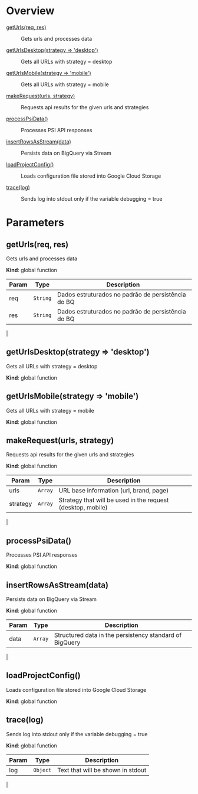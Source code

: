 # Overview

<dl>

<dt><a href="#getUrls">getUrls(req, res)</a></dt>
<dd><p>Gets urls and processes data</p></dd>

<dt><a href="#getUrlsDesktop">getUrlsDesktop(strategy => 'desktop')</a></dt>
<dd><p>Gets all URLs with strategy = desktop</p></dd>

<dt><a href="#getUrlsMobile">getUrlsMobile(strategy => 'mobile')</a></dt>
<dd><p>Gets all URLs with strategy = mobile</p></dd>

<dt><a href="#makeRequest">makeRequest(urls, strategy)</a></dt>
<dd><p>Requests api results for the given urls and strategies</p></dd>

<dt><a href="#processPsiData">processPsiData()</a></dt>
<dd><p>Processes PSI API responses</p></dd>

<dt><a href="#insertRowsAsStream">insertRowsAsStream(data)</a></dt>
<dd><p>Persists data on BigQuery via Stream</p></dd>

<dt><a href="#loadProjectConfig">loadProjectConfig()</a></dt>
<dd><p>Loads configuration file stored into Google Cloud Storage</p></dd>

<dt><a href="#trace">trace(log)</a></dt>
<dd><p>Sends log into stdout only if the variable debugging = true</p></dd>

</dl>

# Parameters

<a name="getUrls"></a>

## getUrls(req, res)

Gets urls and processes data

**Kind**: global function

| Param | Type               | Description                                        |
| ----- | ------------------ | -------------------------------------------------- |
| req  | <code>String</code> | Dados estruturados no padrão de persistência do BQ 
| res  | <code>String</code> | Dados estruturados no padrão de persistência do BQ 
|


<a name="getUrlsDesktop"></a>

## getUrlsDesktop(strategy => 'desktop')

Gets all URLs with strategy = desktop

**Kind**: global function

<a name="getUrlsMobile"></a>

## getUrlsMobile(strategy => 'mobile')

Gets all URLs with strategy = mobile

**Kind**: global function

<a name="makeRequest"></a>

## makeRequest(urls, strategy)

Requests api results for the given urls and strategies

**Kind**: global function

| Param | Type               | Description                                        |
| ----- | ------------------ | -------------------------------------------------- |
| urls  | <code>Array</code> | URL base information (url, brand, page)
| strategy  | <code>Array</code> | Strategy that will be used in the request (desktop, mobile) 
|

<a name="processPsiData"></a>

## processPsiData()

Processes PSI API responses

**Kind**: global function

<a name="insertRowsAsStream"></a>

## insertRowsAsStream(data)

Persists data on BigQuery via Stream

**Kind**: global function

| Param | Type               | Description                                        |
| ----- | ------------------ | --------------------- |
| data  | <code>Array</code> | Structured data in the persistency standard of BigQuery
|

<a name="loadProjectConfig"></a>

## loadProjectConfig()

Loads configuration file stored into Google Cloud Storage

**Kind**: global function  
<a name="trace"></a>

## trace(log)

Sends log into stdout only if the variable debugging = true

**Kind**: global function

| Param | Type                | Description                    |
| ----- | ------------------- | ------------------------------ |
| log   | <code>Object</code> | Text that will be shown in stdout
|
